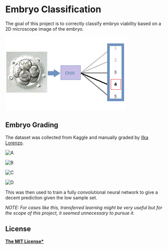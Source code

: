 # Embryo Classification

The goal of this project is to correctly classify embryo viability based on a 2D microscope image of the embryo.

![Embryo CNN](https://github.com/AgamChopra/deep-learning/blob/master/Embryo%20Classification/assets/Embryo%20Grading.png?raw=true)

## Embryo Grading

The dataset was collected from Kaggle and manually graded by [Ilka Lorenzo](https://agamchopra.github.io/ilka.html).

![A]()

![B]()

![C]()

![D]()

This was then used to train a fully convolutional neural network to give a decent prediction given the low sample set.

*NOTE: For cases like this, transferred learning might be very useful but for the scope of this project, it seemed unnecessary to pursue it.*

## License

**[The MIT License*](https://github.com/AgamChopra/deep-learning/blob/master/LICENSE.md)**
